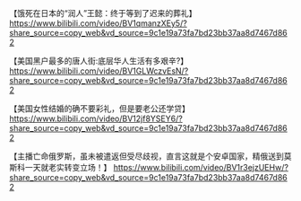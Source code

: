 【饿死在日本的“润人”王懿：终于等到了迟来的葬礼】 https://www.bilibili.com/video/BV1qmanzXEy5/?share_source=copy_web&vd_source=9c1e19a73fa7bd23bb37aa8d7467d862

【美国黑户最多的唐人街:底层华人生活有多艰辛?】 https://www.bilibili.com/video/BV1GLWczvEsN/?share_source=copy_web&vd_source=9c1e19a73fa7bd23bb37aa8d7467d862

【美国女性结婚的确不要彩礼，但是要老公还学贷】 https://www.bilibili.com/video/BV12jf8YSEY6/?share_source=copy_web&vd_source=9c1e19a73fa7bd23bb37aa8d7467d862

【主播亡命俄罗斯，虽未被遣返但受尽歧视，直言这就是个安卓国家，精俄送到莫斯科一天就老实转变立场！】 https://www.bilibili.com/video/BV1r3ejzUEHw/?share_source=copy_web&vd_source=9c1e19a73fa7bd23bb37aa8d7467d862

